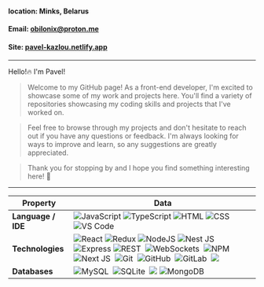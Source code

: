 ﻿#### location: Minks, Belarus

#### Email: obilonix@proton.me

#### Site: [pavel-kazlou.netlify.app](https://pavel-kazlou.netlify.app)

---

Hello!:fire: I'm Pavel!

> Welcome to my GitHub page! As a front-end developer, I'm excited to showcase some of my work and projects here. You'll find a variety of repositories showcasing my coding skills and projects that I've worked on.

> Feel free to browse through my projects and don't hesitate to reach out if you have any questions or feedback. I'm always looking for ways to improve and learn, so any suggestions are greatly appreciated.

> Thank you for stopping by and I hope you find something interesting here! :rocket:

---

| Property           | Data                                                                                                                                                                                                                                                                                                                                                                                                                                                                                                                                                                                                                                                                                                                                                              |
| ------------------ | ----------------------------------------------------------------------------------------------------------------------------------------------------------------------------------------------------------------------------------------------------------------------------------------------------------------------------------------------------------------------------------------------------------------------------------------------------------------------------------------------------------------------------------------------------------------------------------------------------------------------------------------------------------------------------------------------------------------------------------------------------------------- |
| **Language / IDE** | ![JavaScript](https://img.shields.io/badge/JavaScript-orange?logo=javascript&logoColor=white) ![TypeScript](https://img.shields.io/badge/TypeScript-blue?logo=typescript&logoColor=white) ![HTML](https://img.shields.io/badge/HTML-gray?logo=html5&logoColor=white)               ![CSS](https://img.shields.io/badge/CSS-yellow?logo=css3&logoColor=white)               ![VS Code](https://img.shields.io/badge/-VS_Code-007ACC?style=flat-square&logo=visual-studio-code&logoColor=white)                                                                                                                                                                                                                                                                                                                                                                                                                                                      |
| **Technologies**   | ![React](https://img.shields.io/badge/React-blue?logo=react&logoColor=white) ![Redux](https://img.shields.io/badge/Redux-blue?logo=redux&logoColor=white) ![NodeJS](https://img.shields.io/badge/Node%20JS-green?logo=node&logoColor=white) ![Nest JS](https://img.shields.io/badge/Nest%20JS-white?logo=nestjs&logoColor=red) ![Express](https://img.shields.io/badge/Express-white) ![REST](https://img.shields.io/badge/RES%20API-black?logo=restapi&logoColor=white)&nbsp; ![WebSockets](https://img.shields.io/badge/WebSockets-orange?logo=restapi&logoColor=white)&nbsp; ![NPM](https://img.shields.io/badge/npm-purple?logo=npm&logoColor=white)&nbsp; ![Next JS](https://img.shields.io/badge/Next%20JS-violet?logo=nextjs&logoColor=white)&nbsp; ![Git](https://img.shields.io/badge/-Git-004400?style=flat&logo=git)&nbsp; ![GitHub](https://img.shields.io/badge/-GitHub-444444?style=flat&logo=github)&nbsp; ![GitLab](https://img.shields.io/badge/-GitLab-444444?style=flat&logo=GitLab)&nbsp; [![](https://img.shields.io/badge/-Docker-2496ED?style=flat-square&logo=docker&logoColor=white)](https://www.docker.com) |
| **Databases**      | ![MySQL](https://img.shields.io/badge/-MySQL-444444?style=flat&logo=MySQL)&nbsp; ![SQLite](https://img.shields.io/badge/-SQLite-444444?style=flat&logo=SQLite)&nbsp; [![](https://img.shields.io/badge/-PostgreSQL-336791?style=flat-square&logo=postgresql&logoColor=white)](https://www.postgresql.org) ![MongoDB](https://img.shields.io/badge/MongoDB-green?logo=mongodb&logoColor=white)&nbsp;                                                                                                                                                                                                                                                                                                                                                                |
